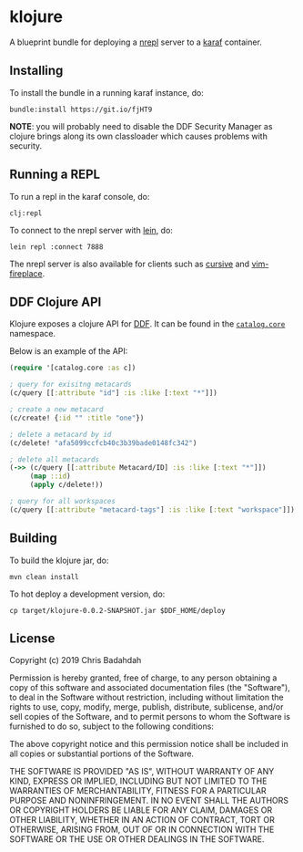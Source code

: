 # klojure

A blueprint bundle for deploying a
[nrepl](https://nrepl.org/nrepl/0.6.0/index.html) server to a
[karaf](https://karaf.apache.org/) container.

## Installing

To install the bundle in a running karaf instance, do:

    bundle:install https://git.io/fjHT9

**NOTE**: you will probably need to disable the DDF Security Manager as
clojure brings along its own classloader which causes problems with
security.

## Running a REPL

To run a repl in the karaf console, do:

    clj:repl

To connect to the nrepl server with [lein](https://leiningen.org/), do:

    lein repl :connect 7888

The nrepl server is also available for clients such as
[cursive](https://cursive-ide.com/) and
[vim-fireplace](https://github.com/tpope/vim-fireplace).

## DDF Clojure API

Klojure exposes a clojure API for [DDF](https://github.com/codice/ddf). It
can be found in the [`catalog.core`](src/main/clojure/catalog/core.clj)
namespace.

Below is an example of the API:

```clojure
(require '[catalog.core :as c])

; query for exisitng metacards
(c/query [[:attribute "id"] :is :like [:text "*"]])

; create a new metacard
(c/create! {:id "" :title "one"})

; delete a metacard by id
(c/delete! "afa5099ccfcb40c3b39bade0148fc342")

; delete all metacards
(->> (c/query [[:attribute Metacard/ID] :is :like [:text "*"]])
     (map ::id)
     (apply c/delete!))

; query for all workspaces
(c/query [[:attribute "metacard-tags"] :is :like [:text "workspace"]])
```

## Building

To build the klojure jar, do:

    mvn clean install

To hot deploy a development version, do:

    cp target/klojure-0.0.2-SNAPSHOT.jar $DDF_HOME/deploy

## License

Copyright (c) 2019 Chris Badahdah

Permission is hereby granted, free of charge, to any person obtaining a
copy of this software and associated documentation files (the "Software"),
to deal in the Software without restriction, including without limitation
the rights to use, copy, modify, merge, publish, distribute, sublicense,
and/or sell copies of the Software, and to permit persons to whom the
Software is furnished to do so, subject to the following conditions:

The above copyright notice and this permission notice shall be included in
all copies or substantial portions of the Software.

THE SOFTWARE IS PROVIDED "AS IS", WITHOUT WARRANTY OF ANY KIND, EXPRESS OR
IMPLIED, INCLUDING BUT NOT LIMITED TO THE WARRANTIES OF MERCHANTABILITY,
FITNESS FOR A PARTICULAR PURPOSE AND NONINFRINGEMENT. IN NO EVENT SHALL
THE AUTHORS OR COPYRIGHT HOLDERS BE LIABLE FOR ANY CLAIM, DAMAGES OR OTHER
LIABILITY, WHETHER IN AN ACTION OF CONTRACT, TORT OR OTHERWISE, ARISING
FROM, OUT OF OR IN CONNECTION WITH THE SOFTWARE OR THE USE OR OTHER
DEALINGS IN THE SOFTWARE.

